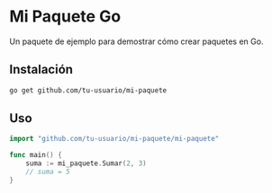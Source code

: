 # Mi Paquete Go

Un paquete de ejemplo para demostrar cómo crear paquetes en Go.

## Instalación

```bash
go get github.com/tu-usuario/mi-paquete
```

## Uso

```go
import "github.com/tu-usuario/mi-paquete/mi-paquete"

func main() {
    suma := mi_paquete.Sumar(2, 3)
    // suma = 5
}
```
